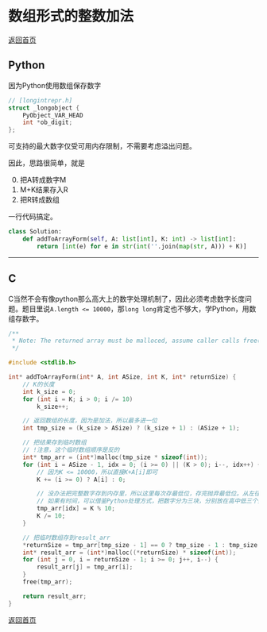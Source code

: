 # 数组形式的整数加法
[返回首页](../README.md)
## Python
因为Python使用数组保存数字
```c
// [longintrepr.h]
struct _longobject {
    PyObject_VAR_HEAD
    int *ob_digit;
};
```
可支持的最大数字仅受可用内存限制，不需要考虑溢出问题。

因此，思路很简单，就是

0. 把A转成数字M
0. M+K结果存入R
0. 把R转成数组

一行代码搞定。
```python
class Solution:
    def addToArrayForm(self, A: list[int], K: int) -> list[int]:
        return [int(e) for e in str(int(''.join(map(str, A))) + K)]
```
---

## C
C当然不会有像python那么高大上的数字处理机制了，因此必须考虑数字长度问题。题目里说`A.length <= 10000`，那`long long`肯定也不够大，学Python，用数组存数字。
```c
/**
 * Note: The returned array must be malloced, assume caller calls free().
 */

#include <stdlib.h>

int* addToArrayForm(int* A, int ASize, int K, int* returnSize) {
    // K的长度
    int k_size = 0;
    for (int i = K; i > 0; i /= 10)
        k_size++;

    // 返回数组的长度，因为是加法，所以最多进一位
    int tmp_size = (k_size > ASize) ? (k_size + 1) : (ASize + 1);

    // 把结果存到临时数组
    // !注意，这个临时数组顺序是反的
    int* tmp_arr = (int*)malloc(tmp_size * sizeof(int));
    for (int i = ASize - 1, idx = 0; (i >= 0) || (K > 0); i--, idx++) {
        // 因为K <= 10000，所以直接K+A[i]即可
        K += (i >= 0) ? A[i] : 0;

        // 没办法把完整数字存到内存里，所以这里每次存最低位，存完抛弃最低位。从左往右存代码简单些
        // 如果有时间，可以借鉴Python处理方式，把数字分为三块，分别放在高中低三个数组里，运算时可抑制处理低位数组
        tmp_arr[idx] = K % 10;
        K /= 10;
    }

    // 把临时数组存到result_arr
    *returnSize = tmp_arr[tmp_size - 1] == 0 ? tmp_size - 1 : tmp_size;
    int* result_arr = (int*)malloc((*returnSize) * sizeof(int));
    for (int j = 0, i = returnSize - 1; i >= 0; j++, i--) {
        result_arr[j] = tmp_arr[i];
    }
    free(tmp_arr);

    return result_arr;
}
```
[返回首页](../README.md)